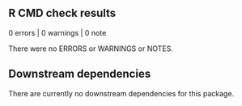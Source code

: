 ## R CMD check results

0 errors | 0 warnings | 0 note

There were no ERRORS or WARNINGS or NOTES.

## Downstream dependencies

There are currently no downstream dependencies for this package.
